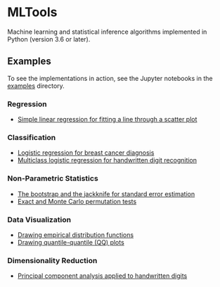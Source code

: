 # MLTools

Machine learning and statistical inference algorithms implemented in Python (version 3.6 or later).

## Examples

To see the implementations in action, see the Jupyter notebooks in the [examples](examples/) directory.

### Regression

* [Simple linear regression for fitting a line through a scatter plot](examples/Simple%20Linear%20Regression.ipynb)

### Classification

* [Logistic regression for breast cancer diagnosis](examples/Logistic%20Regression.ipynb)
* [Multiclass logistic regression for handwritten digit recognition](examples/Multiclass%20Logistic%20Regression.ipynb)

### Non-Parametric Statistics

* [The bootstrap and the jackknife for standard error estimation](examples/Bootstrap%20and%20Jackknife.ipynb)
* [Exact and Monte Carlo permutation tests](examples/Permutation%20Test.ipynb)

### Data Visualization

* [Drawing empirical distribution functions](examples/Empirical%20Distribution%20Functions.ipynb)
* [Drawing quantile-quantile (QQ) plots](examples/Quantile-Quantile%20Plots.ipynb)

### Dimensionality Reduction

* [Principal component analysis applied to handwritten digits](examples/Principal%20Component%20Analysis.ipynb)
